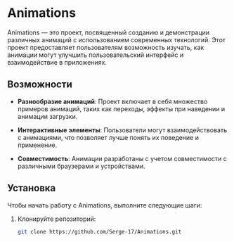 # Animations

Animations — это проект, посвященный созданию и демонстрации различных анимаций с использованием современных технологий. Этот проект предоставляет пользователям возможность изучать, как анимации могут улучшить пользовательский интерфейс и взаимодействие в приложениях.

## Возможности

- **Разнообразие анимаций**: Проект включает в себя множество примеров анимаций, таких как переходы, эффекты при наведении и анимации загрузки.

- **Интерактивные элементы**: Пользователи могут взаимодействовать с анимациями, что позволяет лучше понять их поведение и применение.

- **Совместимость**: Анимации разработаны с учетом совместимости с различными браузерами и устройствами.

## Установка

Чтобы начать работу с Animations, выполните следующие шаги:

1. Клонируйте репозиторий:
   ```bash
   git clone https://github.com/Serge-17/Animations.git
